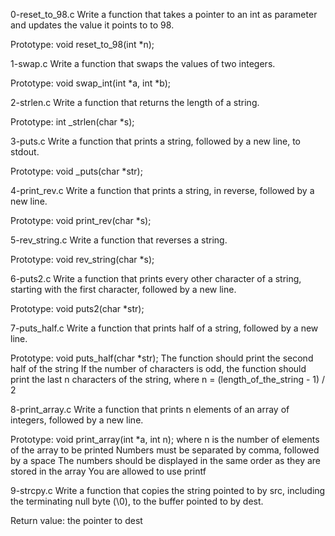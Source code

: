 0-reset_to_98.c Write a function that takes a pointer to an int as parameter and updates the value it points to to 98.

Prototype: void reset_to_98(int *n);

1-swap.c Write a function that swaps the values of two integers.

Prototype: void swap_int(int *a, int *b);

2-strlen.c Write a function that returns the length of a string.

Prototype: int _strlen(char *s);

3-puts.c Write a function that prints a string, followed by a new line, to stdout.

Prototype: void _puts(char *str);

4-print_rev.c Write a function that prints a string, in reverse, followed by a new line.

Prototype: void print_rev(char *s);

5-rev_string.c Write a function that reverses a string.

Prototype: void rev_string(char *s);

6-puts2.c Write a function that prints every other character of a string, starting with the first character, followed by a new line.

Prototype: void puts2(char *str);

7-puts_half.c Write a function that prints half of a string, followed by a new line.

Prototype: void puts_half(char *str);
The function should print the second half of the string
If the number of characters is odd, the function should print the last n characters of the string, where n = (length_of_the_string - 1) / 2

8-print_array.c Write a function that prints n elements of an array of integers, followed by a new line.

Prototype: void print_array(int *a, int n);
where n is the number of elements of the array to be printed
Numbers must be separated by comma, followed by a space
The numbers should be displayed in the same order as they are stored in the array
You are allowed to use printf

9-strcpy.c Write a function that copies the string pointed to by src, including the terminating null byte (\0), to the buffer pointed to by dest.

Return value: the pointer to dest
